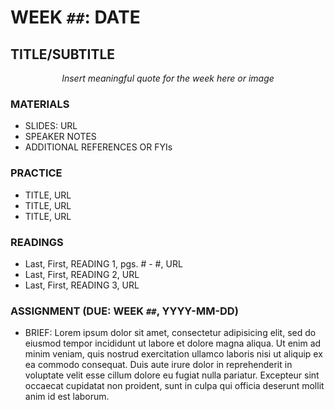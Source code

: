 # WEEK `##`: DATE
## TITLE/SUBTITLE 

<center> <i>Insert meaningful quote for the week here or image</i> </center>


### MATERIALS
- SLIDES: URL
- SPEAKER NOTES
- ADDITIONAL REFERENCES OR FYIs

### PRACTICE
- TITLE, URL
- TITLE, URL
- TITLE, URL

### READINGS
- Last, First, READING 1, pgs. # - #, URL
- Last, First, READING 2, URL
- Last, First, READING 3, URL

### ASSIGNMENT (DUE: WEEK `##`, YYYY-MM-DD)
- BRIEF: Lorem ipsum dolor sit amet, consectetur adipisicing elit, sed do eiusmod
tempor incididunt ut labore et dolore magna aliqua. Ut enim ad minim veniam,
quis nostrud exercitation ullamco laboris nisi ut aliquip ex ea commodo
consequat. Duis aute irure dolor in reprehenderit in voluptate velit esse
cillum dolore eu fugiat nulla pariatur. Excepteur sint occaecat cupidatat non
proident, sunt in culpa qui officia deserunt mollit anim id est laborum.



